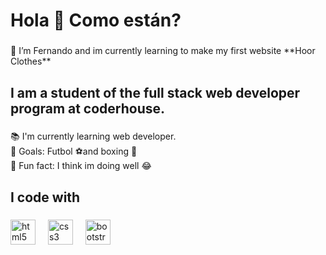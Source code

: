 <h1 align="left">Hola 👋 Como están?</h1>

###

<p align="left">🌱 I’m Fernando and im currently learning to make my first website **Hoor Clothes**</p>

###

<h2 align="left">I am a student of the full stack web developer program at coderhouse.</h2>

###

<p align="left">📚 I'm currently learning web developer.<br>🎯 Goals: Futbol ⚽and boxing 🥊<br>🎲 Fun fact: I think im doing well 😂</p>

###

<h2 align="left">I code with</h2>

###

<div align="left">
    <img src="https://cdn.jsdelivr.net/gh/devicons/devicon/icons/html5/html5-original.svg" height="40" alt="html5 logo"  />
    <img width="12" />
    <img src="https://cdn.jsdelivr.net/gh/devicons/devicon/icons/css3/css3-original.svg" height="40" alt="css3 logo"  />
    <img width="12" />
    <img src="https://cdn.jsdelivr.net/gh/devicons/devicon/icons/bootstrap/bootstrap-original.svg" height="40" alt="bootstrap logo"  />
</div>

### 